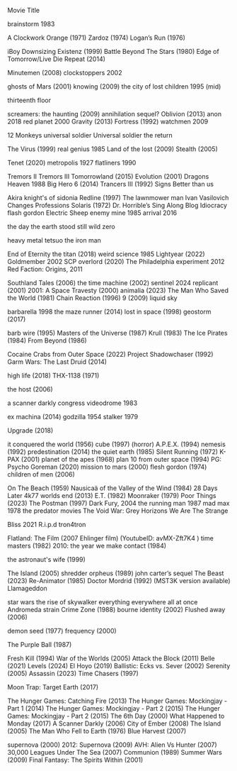 Movie Title

brainstorm 1983

A Clockwork Orange (1971)
Zardoz (1974)
Logan’s Run (1976)

iBoy
Downsizing
Existenz (1999)
Battle Beyond The Stars (1980)
Edge of Tomorrow/Live Die Repeat (2014)


Minutemen (2008)
clockstoppers 2002

ghosts of Mars (2001)
knowing (2009)
the city of lost children 1995 (mid)

thirteenth floor

screamers: the haunting (2009)
annihilation sequel?
Oblivion (2013) 
anon 2018
red planet 2000
Gravity (2013)
Fortress (1992)
watchmen 2009

12 Monkeys
universal soldier
Universal soldier the return

The Virus (1999)
real genius 1985
Land of the lost (2009)
Stealth (2005)

Tenet (2020)
metropolis 1927
flatliners 1990

Tremors II
Tremors III
Tomorrowland (2015)
Evolution (2001)
Dragons Heaven 1988
Big Hero 6 (2014)
Trancers III (1992)
Signs
Better than us

Akira
knight's of sidonia
Redline (1997)
The lawnmower man
Ivan Vasilovich Changes Professions
Solaris (1972)
Dr. Horrible’s Sing Along Blog
Idiocracy
flash gordon
Electric Sheep
enemy mine 1985
arrival 2016


the day the earth stood still
wild zero

heavy metal 
tetsuo the iron man

End of Eternity
the titan (2018)
weird science 1985
Lightyear (2022)
Goldmember 2002
SCP overlord (2020) 
The Philadelphia experiment 2012
Red Faction: Origins, 2011

Southland Tales (2006)
the time machine (2002)
sentinel 2024
replicant (2001)
2001: A Space Travesty (2000)
animalia (2023)
The Man Who Saved the World (1981) 
Chain Reaction (1996) 
9 (2009)
liquid sky 

barbarella 1998
the maze runner (2014)
lost in space (1998)
geostorm (2017)

barb wire (1995)
Masters of the Universe (1987)
Krull (1983)
The Ice Pirates (1984)
From Beyond (1986)


Cocaine Crabs from Outer Space (2022)
Project Shadowchaser (1992)
Garm Wars: The Last Druid (2014)

high life (2018)
THX-1138 (1971)

the host (2006)

a scanner darkly
congress
videodrome 1983

ex machina (2014) 
godzilla 1954
stalker 1979

Upgrade (2018)


it conquered the world (1956)
cube (1997) (horror)
A.P.E.X. (1994)
nemesis (1992)
predestination (2014)
the quiet earth (1985)
Silent Running (1972)
K-PAX (2001)
planet of the apes (1968)
plan 10 from outer space (1994)
PG: Psycho Goreman (2020)
mission to mars (2000)
flesh gordon (1974) 
children of men (2006)

On The Beach (1959)
Nausicaä of the Valley of the Wind (1984)
28 Days Later
4k77 
worlds end (2013)
E.T. (1982)
Moonraker (1979)
Poor Things (2023)
The Postman (1997)
Dark Fury, 2004
the running man 1987
mad max 1978
the predator movies
The Void War: Grey Horizons
We Are The Strange

Bliss 2021
R.i.p.d
tron4tron




Flatland: The Film (2007 Ehlinger film) (YoutubeID: avMX-Zft7K4 )
time masters (1982)
2010: the year we make contact (1984)

the astronaut's wife (1999)

The Island (2005)
shredder orpheus (1989)
john carter’s sequel
The Beast (2023)
Re-Animator (1985)
Doctor Mordrid (1992) (MST3K version available)
Llamageddon

star wars the rise of skywalker
everything everywhere all at once
Andromeda strain
Crime Zone (1988)
bourne identity (2002)
Flushed away (2006)

demon seed (1977)
frequency (2000)

The Purple Ball (1987)

Fresh Kill (1994)
War of the Worlds (2005)
Attack the Block (2011)
Belle (2021)
Levels (2024)
El Hoyo (2019)
Ballistic: Ecks vs. Sever (2002)
Serenity (2005)
Assassin (2023)
Time Chasers (1997)

Moon Trap: Target Earth (2017)

The Hunger Games: Catching Fire (2013)
The Hunger Games: Mockingjay - Part 1 (2014)
The Hunger Games: Mockingjay - Part 2 (2015)
The Hunger Games: Mockingjay - Part 2 (2015)
The 6th Day (2000)
What Happened to Monday (2017)
A Scanner Darkly (2006)
City of Ember (2008)
The Island (2005)
The Man Who Fell to Earth (1976)
Blue Harvest (2007)

supernova (2000)
2012: Supernova (2009)
AVH: Alien Vs Hunter (2007)
30,000 Leagues Under The Sea (2007)
Communion (1989)
Summer Wars (2009)
Final Fantasy: The Spirits Within (2001)


